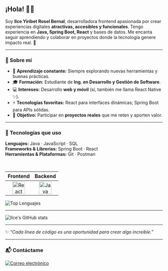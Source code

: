 <!-- Encabezado lindo -->
## ¡Hola! 👋✨

Soy **Ilce Yiribet Rosel Bernal**, desarrolladora frontend apasionada por crear experiencias digitales **atractivas, accesibles y funcionales**. Tengo experiencia en **Java, Spring Boot, React** y bases de datos. Me encanta seguir aprendiendo y colaborar en proyectos donde la tecnología genere impacto real. 💖

---

### 🚀 Sobre mí
- 🌸 **Aprendizaje constante:** Siempre explorando nuevas herramientas y buenas prácticas.
- 🎓 **Formación:** Estudiante de **Ing. en Desarrollo y Gestión de Software**.
- 💻 **Intereses:** Desarrollo **web y móvil** (sí, también me llama React Native ✨).
- ⚡ **Tecnologías favoritas:** React para interfaces dinámicas; Spring Boot para APIs sólidas.
- 💼 **Objetivo:** Participar en **proyectos reales** que me reten y aporten valor.

---

### 🔧 Tecnologías que uso

**Lenguajes:** Java · JavaScript · SQL  
**Frameworks & Librerías:** Spring Boot · React  
**Herramientas & Plataformas:** Git · Postman 

<br>

| Frontend | Backend |
|:--------:|:-------:|
| <img src="https://cdn.jsdelivr.net/gh/devicons/devicon/icons/react/react-original.svg" width="40" alt="React"/> | <img src="https://cdn.jsdelivr.net/gh/devicons/devicon/icons/java/java-original.svg" width="40" alt="Java"/> |

![Top Lenguajes](https://github-readme-stats.vercel.app/api/top-langs/?username=YIRIBET&layout=compact&theme=light)

---

<!-- GitHub Stats -->
![Ilce's GitHub stats](https://github-readme-stats.vercel.app/api?username=YIRIBET&show_icons=true&theme=light)

---

✨ *“Cada línea de código es una oportunidad para crear algo increíble.”*  

---
### 📬 Contáctame

[![Correo electrónico](https://img.shields.io/badge/Email-Escríbeme-ff69b4?style=flat&logo=gmail&logoColor=white)](mailto:roselyiribet@gmail.com)
